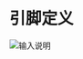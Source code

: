# 引脚定义
![输入说明](/imgs/2023-09-19/kQ885lRa0JcT6Dbk.png)
<!--stackedit_data:
eyJoaXN0b3J5IjpbMjAxMTQxOTM1MywxMjIwMDIyNzY4LDE1MT
A3MDk3MjRdfQ==
-->